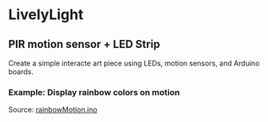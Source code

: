 # LivelyLight

## PIR motion sensor + LED Strip 

Create a simple interacte art piece using LEDs, motion sensors, and Arduino boards.


### Example: Display rainbow colors on motion

Source: [rainbowMotion.ino](rainbowMotion.ino)
